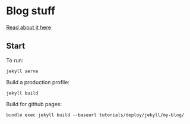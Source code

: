 # Blog stuff

[Read about it here](https://www.github.com/al-un/tutorials/deploy/jekyll/my-blog)

## Start

To run:
```
jekyll serve
```

Build a production profile:
```
jekyll build
```

Build for github pages:
```
bundle exec jekyll build --baseurl tutorials/deploy/jekyll/my-blog/
```